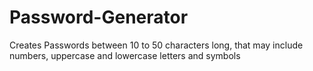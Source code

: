 # Password-Generator
Creates Passwords between 10 to 50 characters long, that may include numbers, uppercase and lowercase letters and symbols
